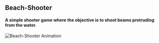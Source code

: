 ## Beach-Shooter

#### A simple shooter game where the objective is to shoot beams protruding from the water.

![Beach-Shooter Animation](https://github.com/RomanJaszczenko/Beach-Shooter/raw/main/ReadmeGifs/bs.gif)
